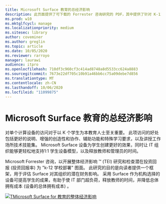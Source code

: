 ```yaml
---
title: Microsoft Surface 教育的总经济影响
description: 此页面提供了可下载的 Forrester 咨询研究的 PDF，其中提供了针对 K-12 学校部署图面的潜在投资回报 (ROI) 。
ms.prod: w10
ms.mktglfcycl: manage
ms.localizationpriority: medium
ms.sitesec: library
author: coveminer
ms.author: greglin
ms.topic: article
ms.date: 10/05/2020
ms.reviewer: rarroyo
manager: laurawi
audience: itpro
ms.openlocfilehash: 710df3c960cf3c414ad8748a8d5533cc624a8883
ms.sourcegitcommit: 7673e22df705c10b91a46bb6cc75a09debe7d856
ms.translationtype: MT
ms.contentlocale: zh-CN
ms.lasthandoff: 10/06/2020
ms.locfileid: "11099875"
---
```

# Microsoft Surface 教育的总经济影响

对单个计算设备的访问对于以 K 个学生为本教育人士至关重要。 此项访问的好处包括更好的说明、增强的创造性和协作、辅助功能和特殊学习要求，以及讲授工作场所技术技能集。 Microsoft Surface 设备为学生创建更好的效果，同时让 IT 组织能够更轻松地支持1:1 学生设备模型，以及释放教师和管理员的时间。

Microsoft Forrester 咨询，以开展整体经济影响 &trade; (TEI) 研究和检查潜在投资回报 (投资回报率) 为 "k-12 学校部署" 图面。 此研究的目的是向读者提供一个框架，用于评估 Surface 对其组织的潜在财务影响。 采用 Surface 作为机构选择的设备可提高学生的成果，有助于使 IT 部门超负荷，释放教师的时间，并降低总体拥有成本 (设备的总体拥有成本) 。

[![TMicrosoft Surface for 教育的整体经济影响](./images/download-report.png)](./media/forrester-tei-microsoft-surface-for-education.pdf)



